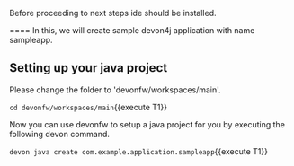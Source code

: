 Before proceeding to next steps ide should be installed.

====
In this, we will create sample devon4j application with name sampleapp. 


## Setting up your java project

Please change the folder to &#39;devonfw/workspaces/main&#39;.

`cd devonfw/workspaces/main`{{execute T1}}

Now you can use devonfw to setup a java project for you by executing the following devon command.

`devon java create com.example.application.sampleapp`{{execute T1}}

